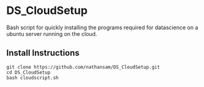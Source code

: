 # DS_CloudSetup
Bash script for quickly installing the programs required for datascience on a ubuntu server running on the cloud. 

## Install Instructions
```
git clone https://github.com/nathansam/DS_CloudSetup.git
cd DS_CloudSetup
bash cloudscript.sh
```
